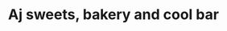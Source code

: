 ---
title: "Aj sweets, bakery and cool bar"
url: /kandamangalam-kadakkarappally/aj-sweets-bakery-and-cool-bar/
shop: Bäckerei
---